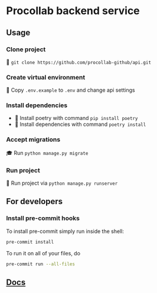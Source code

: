 # Procollab backend service

## Usage

### Clone project

📌 `git clone https://github.com/procollab-github/api.git`

### Create virtual environment

🔑 Copy `.env.example` to `.env` and change api settings

### Install dependencies

* 🐍 Install poetry with command `pip install poetry`
* 📎 Install dependencies with command `poetry install`

### Accept migrations

🎓 Run  `python manage.py migrate`

### Run project

🚀 Run project via `python manage.py runserver`
## For developers

### Install pre-commit hooks

To install pre-commit simply run inside the shell:

```bash
pre-commit install
```

To run it on all of your files, do

```bash
pre-commit run --all-files
```

## [Docs](/docs/readme.md)
